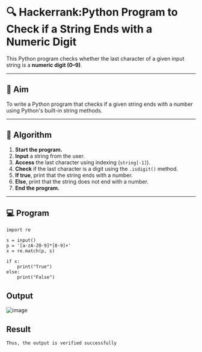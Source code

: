 # 🔍 Hackerrank:Python Program to Check if a String Ends with a Numeric Digit

This Python program checks whether the last character of a given input string is a **numeric digit (0–9)**.

---

## 🎯 Aim

To write a Python program that checks if a given string ends with a number using Python's built-in string methods.

---

## 🧠 Algorithm

1. **Start the program.**
2. **Input** a string from the user.
3. **Access** the last character using indexing (`string[-1]`).
4. **Check** if the last character is a digit using the `.isdigit()` method.
5. **If true**, print that the string ends with a number.
6. **Else**, print that the string does not end with a number.
7. **End the program.**

---

## 💻  Program
```
import re

s = input()
p = '[a-zA-Z0-9]*[0-9]+'
x = re.match(p, s)

if x:
    print("True")
else:
    print("False")
```

## Output
![image](https://github.com/user-attachments/assets/55d2fc7c-eddc-4c20-aa7b-3abe08363269)

## Result
```
Thus, the output is verified successfully
```
